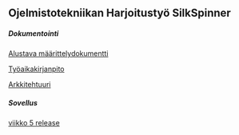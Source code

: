 ## Ojelmistotekniikan Harjoitustyö SilkSpinner

##### Dokumentointi
[Alustava määrittelydokumentti](https://github.com/tvierz/ot-harjoitustyo/blob/master/dokumentointi/alustava%20m%C3%A4%C3%A4rittelydokumentti)


[Työaikakirjanpito](https://github.com/tvierz/ot-harjoitustyo/blob/master/dokumentointi/Ty%C3%B6aikakirjanpito)

[Arkkitehtuuri](https://github.com/tvierz/ot-harjoitustyo/blob/master/dokumentointi/arkkitehtuuri.md)


##### Sovellus
[viikko 5 release](https://github.com/tvierz/ot-harjoitustyo/releases/tag/v0.02.0-alpha)
